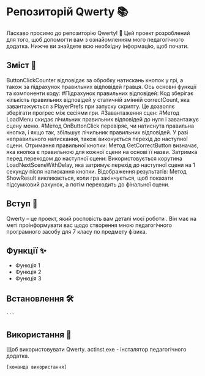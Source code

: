 # Репозиторій Qwerty 📚

Ласкаво просимо до репозиторію Qwerty! 🎉 Цей проект розроблений для того, щоб допомогти вам з ознайомленням мого педагогічного додатка. Нижче ви знайдете всю необхідну інформацію, щоб почати.

## Зміст 📑
ButtonClickCounter відповідає за обробку натискань кнопок у грі, а також за підрахунок правильних відповідей гравця. Ось основні функції та компоненти коду:
#Підрахунок правильних відповідей:
Код зберігає кількість правильних відповідей у статичній змінній correctCount, яка завантажується з PlayerPrefs при запуску скрипту. Це дозволяє зберігати прогрес між сесіями гри.
#Завантаження сцен:
#Метод LoadMenu скидає лічильник правильних відповідей до нуля і завантажує сцену меню.
#Метод OnButtonClick перевіряє, чи натиснута правильна кнопка, і якщо так, збільшує лічильник правильних відповідей. У разі неправильного натискання, також виконується перехід до наступної сцени.
Отримання правильної кнопки:
Метод GetCorrectButton визначає, яка кнопка є правильною для кожної сцени на основі її назви.
Затримка перед переходом до наступної сцени:
Використовується корутина LoadNextSceneWithDelay, яка затримує перехід до наступної сцени на 1 секунду після натискання кнопки.
Відображення результатів:
Метод ShowResult викликається, коли гра закінчується, щоб показати підсумковий рахунок, а потім переходить до фінальної сцени.
## Вступ 🌟
Qwerty – це проект, який росповість вам деталі моєї роботи . Він має на меті проінформувати вас щодо створення мною педагогічного програмного засобу для 7 класу по предмету фізика.

## Функції ✨
- Функція 1
- Функція 2
- Функція 3

## Встановлення 🛠

    ```

## Використання 🚀
Щоб використовувати Qwerty.
actinst.exe - інсталятор педагогічного додатка.
```sh
[команда використання]
